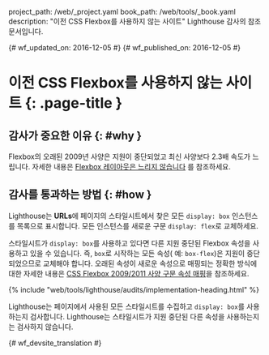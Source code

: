 project_path: /web/_project.yaml
book_path: /web/tools/_book.yaml
description: "이전 CSS Flexbox를 사용하지 않는 사이트" Lighthouse 감사의 참조 문서입니다.

{# wf_updated_on: 2016-12-05 #}
{# wf_published_on: 2016-12-05 #}

# 이전 CSS Flexbox를 사용하지 않는 사이트  {: .page-title }

## 감사가 중요한 이유 {: #why }

Flexbox의 오래된 2009년 사양은 지원이 중단되었고 최신 사양보다 2.3배
속도가 느립니다. 자세한 내용은 [Flexbox 레이아웃은 느리지 않습니다][slow]
를 참조하세요.

[slow]: https://developers.google.com/web/updates/2013/10/Flexbox-layout-isn-t-slow

## 감사를 통과하는 방법 {: #how }

Lighthouse는 **URLs**에 페이지의 스타일시트에서 찾은 모든 `display: box` 인스턴스를
목록으로 표시합니다. 모든 인스턴스를 새로운 구문
`display: flex`로 교체하세요.

스타일시트가 `display: box`를 사용하고 있다면 다른 지원 중단된
Flexbox 속성을 사용하고 있을 수 있습니다. 즉, `box`로 시작하는 모든 속성(
예: `box-flex`)은 지원이 중단되었으므로 교체해야 합니다. 오래된 속성이 새로운 속성으로 매핑되는 정확한 방식에 대한 자세한 내용은 
[CSS Flexbox 2009/2011 사양 구문 속성 매핑][map]을 참조하세요.


[map]: https://wiki.csswg.org/spec/flexbox-2009-2011-spec-property-mapping

{% include "web/tools/lighthouse/audits/implementation-heading.html" %}

Lighthouse는 페이지에서 사용된 모든 스타일시트를 수집하고
`display: box`를 사용하는지 검사합니다. Lighthouse는 스타일시트가 지원 중단된 다른 속성을 사용하는지는
검사하지 않습니다.


{# wf_devsite_translation #}

